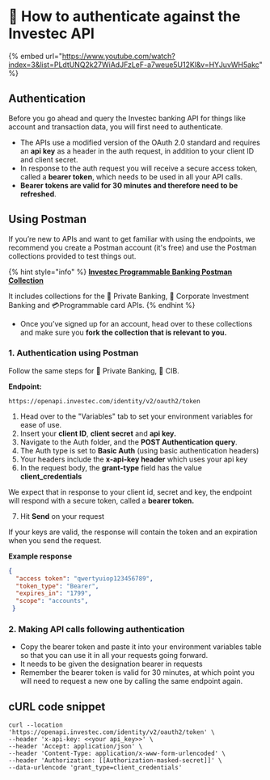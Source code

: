 # 👤 How to authenticate against the Investec API

{% embed url="https://www.youtube.com/watch?index=3&list=PLdtUNQ2k27WiAdJFzLeF-a7weue5U12Kl&v=HYJuvWH5akc" %}

## **Authentication**&#x20;

Before you go ahead and query the Investec banking API for things like account and transaction data, you will first need to authenticate.&#x20;

* The APIs use a modified version of the OAuth 2.0 standard and requires an **api key** as a header in the auth request, in addition to your client ID and client secret.
* In response to the auth request you will receive a secure access token, called a **bearer token**, which needs to be used in all your API calls.&#x20;
* **Bearer tokens are valid for 30 minutes and therefore need to be refreshed**.&#x20;

## **Using Postman**&#x20;

If you’re new to APIs and want to get familiar with using the endpoints, we recommend you create a Postman account (it's free) and use the Postman collections provided to test things out.

{% hint style="info" %}
[**Investec Programmable Banking Postman Collection**](https://www.postman.com/investec-open-api/programmable-banking/overview)

It includes collections for the 🏦 Private Banking, 🧰  Corporate Investment Banking and 💳Programmable card APIs.
{% endhint %}

* Once you’ve signed up for an account, head over to these collections and make sure you **fork the collection that is relevant to you.**

### 1. Authentication using Postman

Follow the same steps for  🏦 Private Banking, 🧰  CIB.&#x20;

**Endpoint:**

```
https://openapi.investec.com/identity/v2/oauth2/token
```

1. Head over to the "Variables" tab to set your environment variables for ease of use.
2. Insert your **client ID**, **client secret** and **api key.**
3. Navigate to the Auth folder, and the **POST Authentication query**.
4. The Auth type is set to **Basic Auth** (using basic authentication headers)
5. Your headers include the **x-api-key header** which uses your api key&#x20;
6. In the request body,  the **grant-type** field has the value **client\_credentials**

We expect that in response to your client id, secret and key, the endpoint will respond with a secure token, called a **bearer token.**&#x20;

7. Hit **Send** on your request&#x20;

If your keys are valid, the response will contain the token and an expiration when you send the request.

**Example response**

```json
{
  "access token": "qwertyuiop123456789",
  "token_type": "Bearer",
  "expires_in": "1799",
  "scope": "accounts",
 }
```

### 2. Making API calls following authentication

* Copy the bearer token and paste it into your environment variables  table so that you can use it in all your requests going forward.&#x20;
* It needs to be given the designation bearer in requests&#x20;
* Remember the bearer token is valid for 30 minutes, at which point you will need to request a new one by calling the same endpoint again.&#x20;

## cURL code snippet

```
curl --location 'https://openapi.investec.com/identity/v2/oauth2/token' \
--header 'x-api-key: <<your api_key>>' \
--header 'Accept: application/json' \
--header 'Content-Type: application/x-www-form-urlencoded' \
--header 'Authorization: [[Authorization-masked-secret]]' \
--data-urlencode 'grant_type=client_credentials'
```
